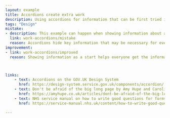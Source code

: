 ```yaml
---
layout: example
title: Accordions create extra work
description: Using accordions for information that can be first tried in other formats.
tags: "Design"
mistake:
- description: This example can happen when showing information about a user that they need to check.
  link: work-accordions/mistake
  reason: Accordions hide key information that may be necessary for everyone. While there may be uses for accordions in some scenarios like caseworking systems, generally it is better to start by either no content and adding when there is a need, or all content and using headers, links and occasional details text.
improvement:
- link: work-accordions/improved
  reason: Showing information as a start helps everyone get the information - if there is too much information then the page needs to be redesigned.



links:
    - text: Accordions on the GOV.UK Design System
      href: https://design-system.service.gov.uk/components/accordion/
    - text: Don't be afraid of the big long page by Amy Hupe and Caroline Jarrett
      href: https://amyhupe.co.uk/articles/dont-be-afraid-of-the-big-long-page/
    - text: NHS service manual on how to write good questions for forms
      href: https://service-manual.nhs.uk/content/how-to-write-good-questions-for-forms

---
```


